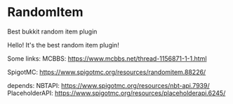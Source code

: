# RandomItem
Best bukkit random item plugin

Hello! It's the best random item plugin!

Some links:
MCBBS: https://www.mcbbs.net/thread-1156871-1-1.html

SpigotMC: https://www.spigotmc.org/resources/randomitem.88226/

depends:
    NBTAPI: https://www.spigotmc.org/resources/nbt-api.7939/
    PlaceholderAPI: https://www.spigotmc.org/resources/placeholderapi.6245/



